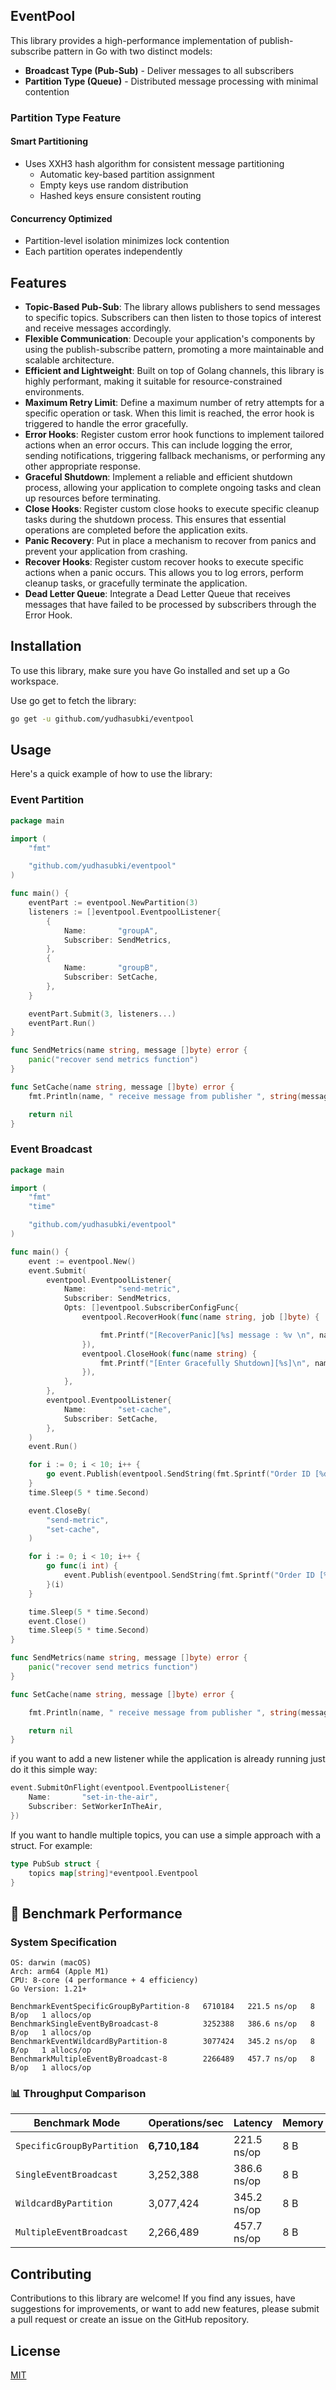 ## EventPool

This library provides a high-performance implementation of publish-subscribe pattern in Go with two distinct models:

- **Broadcast Type (Pub-Sub)** - Deliver messages to all subscribers
- **Partition Type (Queue)** - Distributed message processing with minimal contention

### Partition Type Feature
#### Smart Partitioning
- Uses XXH3 hash algorithm for consistent message partitioning
	- Automatic key-based partition assignment
	- Empty keys use random distribution
	- Hashed keys ensure consistent routing

#### Concurrency Optimized
- Partition-level isolation minimizes lock contention
- Each partition operates independently

## Features
- **Topic-Based Pub-Sub**: The library allows publishers to send messages to specific topics. Subscribers can then listen to those topics of interest and receive messages accordingly.
- **Flexible Communication**: Decouple your application's components by using the publish-subscribe pattern, promoting a more maintainable and scalable architecture.
- **Efficient and Lightweight**: Built on top of Golang channels, this library is highly performant, making it suitable for resource-constrained environments.
- **Maximum Retry Limit**: Define a maximum number of retry attempts for a specific operation or task. When this limit is reached, the error hook is triggered to handle the error gracefully.
- **Error Hooks**: Register custom error hook functions to implement tailored actions when an error occurs. This can include logging the error, sending notifications, triggering fallback mechanisms, or performing any other appropriate response.
- **Graceful Shutdown**: Implement a reliable and efficient shutdown process, allowing your application to complete ongoing tasks and clean up resources before terminating.
- **Close Hooks**: Register custom close hooks to execute specific cleanup tasks during the shutdown process. This ensures that essential operations are completed before the application exits.
- **Panic Recovery**: Put in place a mechanism to recover from panics and prevent your application from crashing.
- **Recover Hooks**: Register custom recover hooks to execute specific actions when a panic occurs. This allows you to log errors, perform cleanup tasks, or gracefully terminate the application.
- **Dead Letter Queue**: Integrate a Dead Letter Queue that receives messages that have failed to be processed by subscribers through the Error Hook.

## Installation

To use this library, make sure you have Go installed and set up a Go workspace.

Use go get to fetch the library:

```bash
go get -u github.com/yudhasubki/eventpool
```

## Usage
Here's a quick example of how to use the library:

### Event Partition
```go
package main

import (
	"fmt"

	"github.com/yudhasubki/eventpool"
)

func main() {
	eventPart := eventpool.NewPartition(3)
	listeners := []eventpool.EventpoolListener{
		{
			Name:       "groupA",
			Subscriber: SendMetrics,
		},
		{
			Name:       "groupB",
			Subscriber: SetCache,
		},
	}

	eventPart.Submit(3, listeners...)
	eventPart.Run()
}

func SendMetrics(name string, message []byte) error {
	panic("recover send metrics function")
}

func SetCache(name string, message []byte) error {
	fmt.Println(name, " receive message from publisher ", string(message))

	return nil
}
```

### Event Broadcast
```go
package main

import (
	"fmt"
	"time"

	"github.com/yudhasubki/eventpool"
)

func main() {
	event := eventpool.New()
	event.Submit(
		eventpool.EventpoolListener{
			Name:       "send-metric",
			Subscriber: SendMetrics,
			Opts: []eventpool.SubscriberConfigFunc{
				eventpool.RecoverHook(func(name string, job []byte) {

					fmt.Printf("[RecoverPanic][%s] message : %v \n", name, string(job))
				}),
				eventpool.CloseHook(func(name string) {
					fmt.Printf("[Enter Gracefully Shutdown][%s]\n", name)
				}),
			},
		},
		eventpool.EventpoolListener{
			Name:       "set-cache",
			Subscriber: SetCache,
		},
	)
	event.Run()

	for i := 0; i < 10; i++ {
		go event.Publish(eventpool.SendString(fmt.Sprintf("Order ID [%d] Received ", i)))
	}
	time.Sleep(5 * time.Second)

	event.CloseBy(
		"send-metric",
		"set-cache",
	)

	for i := 0; i < 10; i++ {
		go func(i int) {
			event.Publish(eventpool.SendString(fmt.Sprintf("Order ID [%d] Received ", i)))
		}(i)
	}

	time.Sleep(5 * time.Second)
	event.Close()
	time.Sleep(5 * time.Second)
}

func SendMetrics(name string, message []byte) error {
	panic("recover send metrics function")
}

func SetCache(name string, message []byte) error {

	fmt.Println(name, " receive message from publisher ", string(message))

	return nil
}
```

if you want to add a new listener while the application is already running just do it this simple way:

```go
event.SubmitOnFlight(eventpool.EventpoolListener{
	Name:       "set-in-the-air",
	Subscriber: SetWorkerInTheAir,
})
```

If you want to handle multiple topics, you can use a simple approach with a struct. For example:

```go
type PubSub struct {
	topics map[string]*eventpool.Eventpool
}
```

## 🚀 Benchmark Performance

### System Specification
```text
OS: darwin (macOS)  
Arch: arm64 (Apple M1)  
CPU: 8-core (4 performance + 4 efficiency)  
Go Version: 1.21+

BenchmarkEventSpecificGroupByPartition-8   6710184   221.5 ns/op   8 B/op   1 allocs/op
BenchmarkSingleEventByBroadcast-8          3252388   386.6 ns/op   8 B/op   1 allocs/op
BenchmarkEventWildcardByPartition-8        3077424   345.2 ns/op   8 B/op   1 allocs/op  
BenchmarkMultipleEventByBroadcast-8        2266489   457.7 ns/op   8 B/op   1 allocs/op
```

### 📊 Throughput Comparison

| Benchmark Mode                  | Operations/sec | Latency       | Memory | Allocs |
|---------------------------------|----------------|---------------|--------|--------|
| `SpecificGroupByPartition`      | **6,710,184**  | 221.5 ns/op   | 8 B    | 1      |
| `SingleEventBroadcast`          | 3,252,388      | 386.6 ns/op   | 8 B    | 1      |
| `WildcardByPartition`           | 3,077,424      | 345.2 ns/op   | 8 B    | 1      |
| `MultipleEventBroadcast`        | 2,266,489      | 457.7 ns/op   | 8 B    | 1      |


## Contributing
Contributions to this library are welcome! If you find any issues, have suggestions for improvements, or want to add new features, please submit a pull request or create an issue on the GitHub repository.

## License
[MIT](https://choosealicense.com/licenses/mit/)